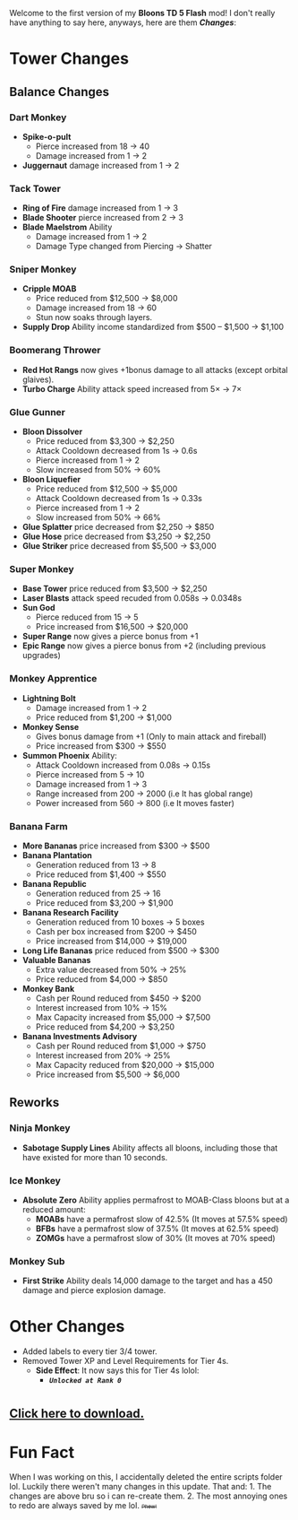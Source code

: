 Welcome to the first version of my **Bloons TD 5 Flash** mod! I don't really have anything to say here, anyways, here are them ***Changes***:
# Tower Changes
## Balance Changes
### Dart Monkey
- **Spike-o-pult**
  - Pierce increased from 18 → 40
  - Damage increased from 1 → 2
- **Juggernaut** damage increased from 1 → 2
### Tack Tower
- **Ring of Fire** damage increased from 1 → 3
- **Blade Shooter** pierce increased from 2 → 3
- **Blade Maelstrom** Ability
  - Damage increased from 1 → 2
  - Damage Type changed from Piercing → Shatter
### Sniper Monkey
* **Cripple MOAB**
  * Price reduced from $12,500 → $8,000
  * Damage increased from 18 → 60
  * Stun now soaks through layers.
* **Supply Drop** Ability income standardized from $500 – $1,500 → $1,100
### Boomerang Thrower
- **Red Hot Rangs** now gives +1bonus damage to all attacks (except orbital glaives).
- **Turbo Charge** Ability attack speed increased from 5× → 7×
### Glue Gunner
- **Bloon Dissolver**
  - Price reduced from $3,300 → $2,250
  - Attack Cooldown decreased from 1s → 0.6s
  - Pierce increased from 1 → 2
  - Slow increased from 50% → 60%
- **Bloon Liquefier**
  - Price reduced from $12,500 → $5,000
  - Attack Cooldown decreased from 1s → 0.33s
  - Pierce increased from 1 → 2
  - Slow increased from 50% → 66%
- **Glue Splatter** price decreased from $2,250 → $850
- **Glue Hose** price decreased from $3,250 → $2,250
- **Glue Striker** price decreased from $5,500 → $3,000
### Super Monkey
- **Base Tower** price reduced from $3,500 → $2,250
- **Laser Blasts** attack speed recuded from 0.058s → 0.0348s
- **Sun God**
  - Pierce reduced from 15 → 5
  - Price increased from $16,500 → $20,000
- **Super Range** now gives a pierce bonus from +1
- **Epic Range** now gives a pierce bonus from +2 (including previous upgrades)
### Monkey Apprentice
- **Lightning Bolt**
  - Damage increased from 1 → 2
  - Price reduced from $1,200 → $1,000
- **Monkey Sense**
  - Gives bonus damage from +1 (Only to main attack and fireball)
  - Price increased from $300 → $550
- **Summon Phoenix** Ability:
  - Attack Cooldown increased from 0.08s → 0.15s
  - Pierce increased from 5 → 10
  - Damage increased from 1 → 3
  - Range increased from 200 → 2000 (i.e It has global range)
  - Power increased from 560 → 800 (i.e It moves faster)
### Banana Farm
* **More Bananas** price increased from $300 → $500
* **Banana Plantation**
  * Generation reduced from 13 → 8
  * Price reduced from $1,400 → $550
* **Banana Republic**
  * Generation reduced from 25 → 16
  * Price reduced from $3,200 → $1,900
* **Banana Research Facility**
  * Generation reduced from 10 boxes → 5 boxes
  * Cash per box increased from $200 → $450
  * Price increased from $14,000 → $19,000
* **Long Life Bananas** price reduced from $500 → $300
* **Valuable Bananas**
  * Extra value decreased from 50% → 25%
  * Price reduced from $4,000 → $850
* **Monkey Bank**
  * Cash per Round reduced from $450 → $200
  * Interest increased from 10% → 15%
  * Max Capacity increased from $5,000 → $7,500
  * Price reduced from $4,200 → $3,250
* **Banana Investments Advisory** 
  * Cash per Round reduced from $1,000 → $750
  * Interest increased from 20% → 25%
  * Max Capacity reduced from $20,000 → $15,000
  * Price increased from $5,500 → $6,000
## Reworks
### Ninja Monkey
- **Sabotage Supply Lines** Ability affects all bloons, including those that have existed for more than 10 seconds.
### Ice Monkey
- **Absolute Zero** Ability applies permafrost to MOAB-Class bloons but at a reduced amount:
  - **MOABs** have a permafrost slow of 42.5% (It moves at 57.5% speed)
  - **BFBs** have a permafrost slow of 37.5% (It moves at 62.5% speed)
  - **ZOMGs** have a permafrost slow of 30% (It moves at 70% speed) 
### Monkey Sub
* **First Strike** Ability deals 14,000 damage to the target and has a 450 damage and pierce explosion damage.
# Other Changes
- Added labels to every tier 3/4 tower.
- Removed Tower XP and Level Requirements for Tier 4s.
  - **Side Effect**: It now says this for Tier 4s lolol:
    - ***`Unlocked at Rank 0`***

# <span style="font-size: 75%;">[Click here to download.](btd5-dat-v1.swf)</span>

# Fun Fact
When I was working on this, I accidentally deleted the entire scripts folder lol. Luckily there weren't many changes in this update. That and: 1. The changes are above bru so i can re-create them. 2. The most annoying ones to redo are always saved by me lol. <span style="font-size: 66.667%;">~~Phew!~~</span>